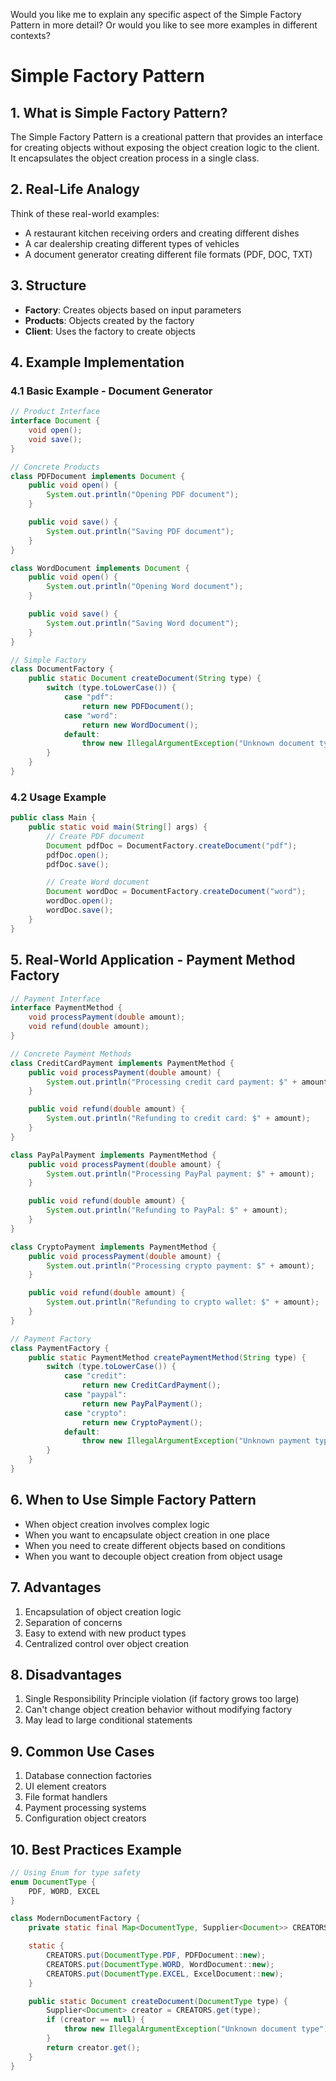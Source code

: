 Would you like me to explain any specific aspect of the Simple Factory Pattern in more detail? Or would you like to see more examples in different contexts?

# Simple Factory Pattern

## 1. What is Simple Factory Pattern?

The Simple Factory Pattern is a creational pattern that provides an interface for creating objects without exposing the object creation logic to the client. It encapsulates the object creation process in a single class.

## 2. Real-Life Analogy

Think of these real-world examples:

- A restaurant kitchen receiving orders and creating different dishes
- A car dealership creating different types of vehicles
- A document generator creating different file formats (PDF, DOC, TXT)

## 3. Structure

- **Factory**: Creates objects based on input parameters
- **Products**: Objects created by the factory
- **Client**: Uses the factory to create objects

## 4. Example Implementation

### 4.1 Basic Example - Document Generator

```java:/Users/loCser/Desktop/design-par/design-par.md/DocumentFactory.java
// Product Interface
interface Document {
    void open();
    void save();
}

// Concrete Products
class PDFDocument implements Document {
    public void open() {
        System.out.println("Opening PDF document");
    }

    public void save() {
        System.out.println("Saving PDF document");
    }
}

class WordDocument implements Document {
    public void open() {
        System.out.println("Opening Word document");
    }

    public void save() {
        System.out.println("Saving Word document");
    }
}

// Simple Factory
class DocumentFactory {
    public static Document createDocument(String type) {
        switch (type.toLowerCase()) {
            case "pdf":
                return new PDFDocument();
            case "word":
                return new WordDocument();
            default:
                throw new IllegalArgumentException("Unknown document type");
        }
    }
}
```

### 4.2 Usage Example

```java:/Users/loCser/Desktop/design-par/design-par.md/Main.java
public class Main {
    public static void main(String[] args) {
        // Create PDF document
        Document pdfDoc = DocumentFactory.createDocument("pdf");
        pdfDoc.open();
        pdfDoc.save();

        // Create Word document
        Document wordDoc = DocumentFactory.createDocument("word");
        wordDoc.open();
        wordDoc.save();
    }
}
```

## 5. Real-World Application - Payment Method Factory

```java:/Users/loCser/Desktop/design-par/design-par.md/PaymentFactory.java
// Payment Interface
interface PaymentMethod {
    void processPayment(double amount);
    void refund(double amount);
}

// Concrete Payment Methods
class CreditCardPayment implements PaymentMethod {
    public void processPayment(double amount) {
        System.out.println("Processing credit card payment: $" + amount);
    }

    public void refund(double amount) {
        System.out.println("Refunding to credit card: $" + amount);
    }
}

class PayPalPayment implements PaymentMethod {
    public void processPayment(double amount) {
        System.out.println("Processing PayPal payment: $" + amount);
    }

    public void refund(double amount) {
        System.out.println("Refunding to PayPal: $" + amount);
    }
}

class CryptoPayment implements PaymentMethod {
    public void processPayment(double amount) {
        System.out.println("Processing crypto payment: $" + amount);
    }

    public void refund(double amount) {
        System.out.println("Refunding to crypto wallet: $" + amount);
    }
}

// Payment Factory
class PaymentFactory {
    public static PaymentMethod createPaymentMethod(String type) {
        switch (type.toLowerCase()) {
            case "credit":
                return new CreditCardPayment();
            case "paypal":
                return new PayPalPayment();
            case "crypto":
                return new CryptoPayment();
            default:
                throw new IllegalArgumentException("Unknown payment type");
        }
    }
}
```

## 6. When to Use Simple Factory Pattern

- When object creation involves complex logic
- When you want to encapsulate object creation in one place
- When you need to create different objects based on conditions
- When you want to decouple object creation from object usage

## 7. Advantages

1. Encapsulation of object creation logic
2. Separation of concerns
3. Easy to extend with new product types
4. Centralized control over object creation

## 8. Disadvantages

1. Single Responsibility Principle violation (if factory grows too large)
2. Can't change object creation behavior without modifying factory
3. May lead to large conditional statements

## 9. Common Use Cases

1. Database connection factories
2. UI element creators
3. File format handlers
4. Payment processing systems
5. Configuration object creators

## 10. Best Practices Example

```java:/Users/loCser/Desktop/design-par/design-par.md/BestPracticesFactory.java
// Using Enum for type safety
enum DocumentType {
    PDF, WORD, EXCEL
}

class ModernDocumentFactory {
    private static final Map<DocumentType, Supplier<Document>> CREATORS = new HashMap<>();

    static {
        CREATORS.put(DocumentType.PDF, PDFDocument::new);
        CREATORS.put(DocumentType.WORD, WordDocument::new);
        CREATORS.put(DocumentType.EXCEL, ExcelDocument::new);
    }

    public static Document createDocument(DocumentType type) {
        Supplier<Document> creator = CREATORS.get(type);
        if (creator == null) {
            throw new IllegalArgumentException("Unknown document type");
        }
        return creator.get();
    }
}
```
